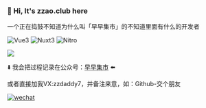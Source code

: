 ### 👋 Hi, It's zzao.club here

一个正在捣鼓不知道为什么叫「早早集市」的不知道里面有什么的开发者

![Vue3](https://img.shields.io/badge/-Vue3.js-4FC08D?style=flat-square&logo=Vue.js&logoColor=ffffff)
![Nuxt3](https://img.shields.io/badge/-Nuxt3.js-4FC08D?style=flat-square&logo=Nuxt.js&logoColor=ffffff)
![Nitro](https://img.shields.io/badge/-Nitro.js-4FC08D?style=flat-square&logo=Nuxt.js&logoColor=ffffff)

![](https://github-readme-stats.vercel.app/api?username=zzdaddy&show_icons=true&theme=tokyonight)

⬇️ 我会把过程记录在公众号：[早早集市](https://mp.weixin.qq.com/s/A8wHxE5Q2jl6Su_7QA6f-A) ⬅️

或者直接加我VX:zzdaddy7，并备注来意，如：Github-交个朋友

<a href="https://mp.weixin.qq.com/s/A8wHxE5Q2jl6Su_7QA6f-A" target="_blank">
<img src=https://img.shields.io/badge/wechat-%2324292e.svg?&style=for-the-badge&logo=wechat&logoColor=white alt=wechat style="margin-bottom: 5px;" />
</a>

<!--

![Code Time](http://img.shields.io/badge/Code%20Time-578%20hrs%2036%20mins-blue)

![Profile Views](http://img.shields.io/badge/Profile%20Views-15-blue)

![Top Langs](https://github-readme-stats.vercel.app/api/top-langs/?username=zzdaddy&layout=compact&theme=tokyonight) 
 
 -->


<!--
**zzdaddy/zzdaddy** is a ✨ _special_ ✨ repository because its `README.md` (this file) appears on your GitHub profile.

Here are some ideas to get you started:

- 🔭 I’m currently working on ...
- 🌱 I’m currently learning ...
- 👯 I’m looking to collaborate on ...
- 🤔 I’m looking for help with ...
- 💬 Ask me about ...
- 📫 How to reach me: ...
- 😄 Pronouns: ...
- ⚡ Fun fact: ...
-->
